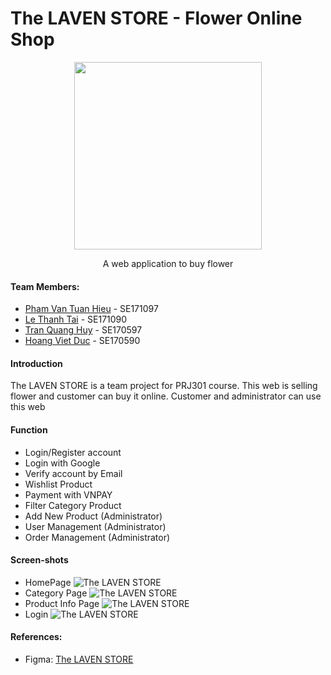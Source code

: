 # The LAVEN STORE - Flower Online Shop

<div align="center">
    <img style="width: 300px;" src="https://cdn.discordapp.com/attachments/1036663699458490408/1200353244585660466/Laven.png" />
    <p>A web application to buy flower</p>
</div>

#### Team Members:

- [Pham Van Tuan Hieu](https://github.com/lion3993vn) - SE171097
- [Le Thanh Tai](https://github.com/tai160903) - SE171090
- [Tran Quang Huy](https://github.com/w12Ardz) - SE170597
- [Hoang Viet Duc](https://github.com/hoangduc120) - SE170590 

#### Introduction

The LAVEN STORE is a team project for PRJ301 course. This web is selling flower and customer can buy it online.
Customer and administrator can use this web

#### Function
- Login/Register account
- Login with Google
- Verify account by Email
- Wishlist Product
- Payment with VNPAY
- Filter Category Product
- Add New Product (Administrator)
- User Management (Administrator)
- Order Management (Administrator)

#### Screen-shots

- HomePage
![The LAVEN STORE](https://cdn.discordapp.com/attachments/1036663699458490408/1200342475022274700/image.png)
- Category Page
![The LAVEN STORE](https://cdn.discordapp.com/attachments/1036663699458490408/1200342966473080842/image.png)
- Product Info Page
![The LAVEN STORE](https://cdn.discordapp.com/attachments/1036663699458490408/1200343252151312495/image.png)
- Login
![The LAVEN STORE](https://cdn.discordapp.com/attachments/1036663699458490408/1200344393555656825/image.png)

#### References:
- Figma: [The LAVEN STORE](https://www.figma.com/file/VwOE5jngD07N00OydAgRC9/version-1.0?type=design&node-id=138%3A2&mode=design&t=kRl7sah9T2KRONWB-1)